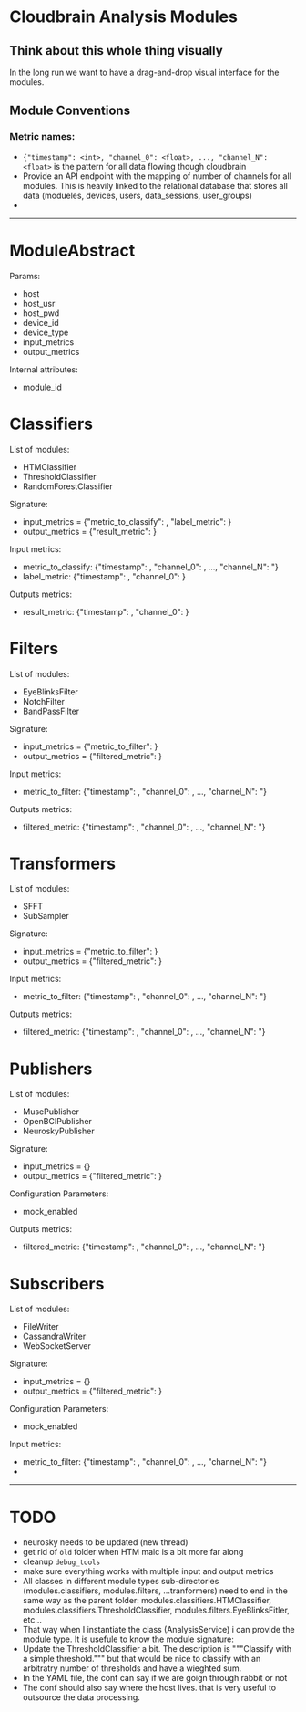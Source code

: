 # Cloudbrain Analysis Modules

## Think about this whole thing visually
In the long run we want to have a drag-and-drop visual interface for the modules.

## Module Conventions

### Metric names: 
- `{"timestamp": <int>, "channel_0": <float>, ..., "channel_N": <float>` is the pattern for all data flowing though cloudbrain
- Provide an API endpoint with the mapping of number of channels for all modules. This is heavily linked to the relational database that stores all data (modueles, devices, users, data_sessions, user_groups)
- 

---

ModuleAbstract
=============
Params:
- host
- host_usr
- host_pwd
- device_id
- device_type
- input_metrics
- output_metrics

Internal attributes:
- module_id


Classifiers
===========
List of modules:
- HTMClassifier
- ThresholdClassifier
- RandomForestClassifier

Signature:
- input_metrics = {"metric_to_classify": <string>, "label_metric": <string>}
- output_metrics = {"result_metric": <string>}

Input metrics:
- metric_to_classify: {"timestamp": <int>, "channel_0": <float>, ..., "channel_N": <float>"}
- label_metric: {"timestamp": <int>, "channel_0": <int>}

Outputs metrics:
- result_metric: {"timestamp": <int>, "channel_0": <int>}

Filters
===========
List of modules:
- EyeBlinksFilter
- NotchFilter
- BandPassFilter

Signature:
- input_metrics = {"metric_to_filter": <string>}
- output_metrics = {"filtered_metric": <string>}

Input metrics:
- metric_to_filter: {"timestamp": <int>, "channel_0": <float>, ..., "channel_N": <float>"}

Outputs metrics:
- filtered_metric: {"timestamp": <int>, "channel_0": <float>, ..., "channel_N": <float>"}

Transformers
===========

List of modules:
- SFFT
- SubSampler

Signature:
- input_metrics = {"metric_to_filter": <string>}
- output_metrics = {"filtered_metric": <string>}

Input metrics:
- metric_to_filter: {"timestamp": <int>, "channel_0": <float>, ..., "channel_N": <float>"}

Outputs metrics:
- filtered_metric: {"timestamp": <int>, "channel_0": <float>, ..., "channel_N": <float>"}

Publishers
==========
List of modules:
- MusePublisher
- OpenBCIPublisher
- NeuroskyPublisher

Signature:
- input_metrics = {}
- output_metrics = {"filtered_metric": <string>}

Configuration Parameters:
- mock_enabled

Outputs metrics:
- filtered_metric: {"timestamp": <int>, "channel_0": <float>, ..., "channel_N": <float>"}


Subscribers
===========

List of modules:
- FileWriter
- CassandraWriter
- WebSocketServer


Signature:
- input_metrics = {}
- output_metrics = {"filtered_metric": <string>}

Configuration Parameters:
- mock_enabled

Input metrics:
- metric_to_filter: {"timestamp": <int>, "channel_0": <float>, ..., "channel_N": <float>"}
- 
---------------------------

TODO
====
- neurosky needs to be updated (new thread)
- get rid of `old` folder when HTM maic is a bit more far along
- cleanup `debug_tools`
- make sure everything works with multiple input and output metrics
- All classes in different module types sub-directories (modules.classifiers, modules.filters, ...tranformers) need to end in the same way as the parent folder: modules.classifiers.HTMClassifier, modules.classifiers.ThresholdClassifier, modules.filters.EyeBlinksFitler, etc...
- That way when I instantiate the class (AnalysisService) i can provide the module type. It is usefule to know the module signature:
- Update the ThresholdClassifier a bit. The description is """Classify with a simple threshold.""" but that would be nice to classify with an arbitratry number of thresholds and have a wieghted sum.
- In the YAML file, the conf can say if we are goign through rabbit or not
- The conf should also say where the host lives. that is very useful to outsource the data processing.